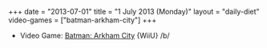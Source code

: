 +++
date = "2013-07-01"
title = "1 July 2013 (Monday)"
layout = "daily-diet"
video-games = ["batman-arkham-city"]
+++


* Video Game: [Batman: Arkham City](/video-games/batman-arkham-city) {WiiU} /b/